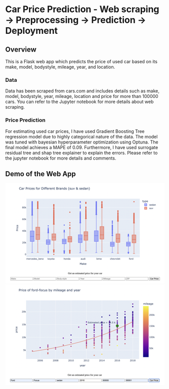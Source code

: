 # Car Price Prediction - Web scraping -> Preprocessing -> Prediction -> Deployment
## Overview
This is a Flask web app which predicts the price of used car based on its make, model, bodystyle, mileage, year, and location.
### Data
Data has been scraped from cars.com and includes details such as make, model, bodystyle, year, mileage, location and price for more than 100000 cars. You can refer to the Jupyter notebook for more details about web scraping. 
### Price Prediction 
For estimating used car prices, I have used Gradient Boosting Tree regression model due to highly categorical nature of the data. The model was tuned with bayesian hyperparameter optimization using Optuna. The final model achieves a MAPE of 0.09. Furthermore, I have used surrogate residual tree and shap tree explainer to explain the errors. Please refer to the jupyter notebook for more details and comments.

## Demo of the Web App
<img src="static/Screen Shot 2022-11-28 at 12.48.05 AM.png">
<img src="static/Screen Shot 2022-11-28 at 12.51.47 AM.png">
